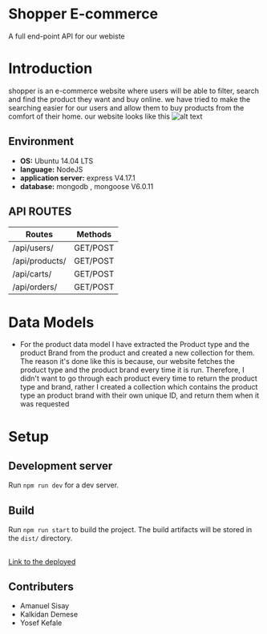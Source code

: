 # Shopper E-commerce
A full end-point API for our webiste

# Introduction
shopper is an e-commerce website where users will be able to filter, search and find the product they want and buy online. we have tried to make the searching easier for our users and allow them to buy products from the comfort of their home. our website looks like this
![alt text](https://github.com/amanabiy/shopper-backend/blob/main/photo_2021-11-11_09-13-49.jpg)


## Environment

* __OS:__ Ubuntu 14.04 LTS
* __language:__ NodeJS
* __application server:__ express V4.17.1
* __database:__ mongodb , mongoose V6.0.11

## API ROUTES
| Routes            | Methods  |
| ----------------- | -------- |
| /api/users/       | GET/POST |
| /api/products/    | GET/POST |
| /api/carts/       | GET/POST |
| /api/orders/      | GET/POST |

# Data Models
* For the product data model I have extracted the Product type and the product Brand from the product and created a new collection for them. The reason it's done like this is because, our website fetches the product type and the product brand every time it is run. Therefore, I didn't want to go through each product every time to return the product type and brand, rather I created a collection which contains the product type an product brand with their own unique ID, and return them when it was requested
# Setup

## Development server

Run `npm run dev` for a dev server.

## Build

Run `npm run start` to build the project. The build artifacts will be stored in the `dist/` directory.

##

[Link to the deployed](https://ethio-shop.herokuapp.com/)

## Contributers
- Amanuel Sisay 
- Kalkidan Demese
- Yosef Kefale
